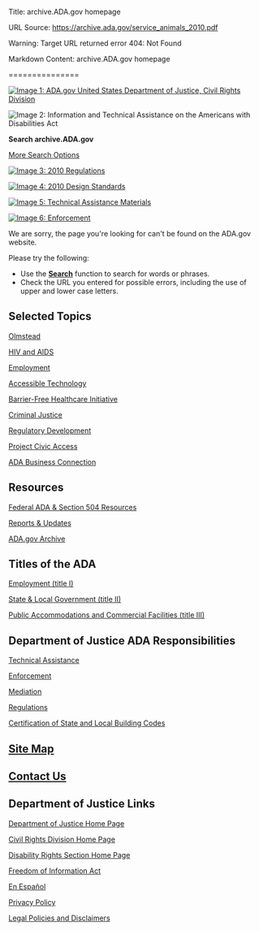 Title: archive.ADA.gov homepage

URL Source: https://archive.ada.gov/service_animals_2010.pdf

Warning: Target URL returned error 404: Not Found

Markdown Content:
archive.ADA.gov homepage

===============

[![Image 1: ADA.gov United States Department of Justice, Civil Rights Division](https://archive.ada.gov/images/main-banner.gif)](https://archive.ada.gov/index.html)

![Image 2: Information and Technical Assistance on the Americans with Disabilities Act](https://archive.ada.gov/images/mid-banner.gif)

**Search archive.ADA.gov**

[More Search Options](https://archive.ada.gov/search.htm)

[![Image 3: 2010 Regulations](https://archive.ada.gov/images/2010-regs-off.gif)](https://archive.ada.gov/2010_regs.htm)

[![Image 4: 2010 Design Standards](https://archive.ada.gov/images/2010-std-off.gif)](https://archive.ada.gov/2010ADAstandards_index.htm)

[![Image 5: Technical Assistance Materials](https://archive.ada.gov/images/ta_off.gif)](https://archive.ada.gov/ta-pubs-pg2.htm)

[![Image 6: Enforcement](https://archive.ada.gov/images/enforce-off.gif)](https://archive.ada.gov/enforce_current.htm)

We are sorry, the page you're looking for can't be found on the ADA.gov website.

Please try the following:

*    Use the [**Search**](https://search.ada.gov/search?query=&btnG.x=26&btnG.y=9&btnG=Search&sort=date%3AD%3AL%3Ad1&output=xml_no_dtd&ie=iso-8859-1&oe=UTF-8&client=default_frontend&proxystylesheet=default_frontend&affiliate=justice-ada) function to search for words or phrases. 
*   Check the URL you entered for possible errors, including the use of upper and lower case letters.

Selected Topics
---------------

[Olmstead](https://archive.ada.gov/olmstead/index.htm)

[HIV and AIDS](https://archive.ada.gov/hiv/index.htm "HIV and AIDS")

[Employment](https://archive.ada.gov/employment.htm "Employment")

[Accessible Technology](https://archive.ada.gov/access-technology/index.html "Accessible Technology")

[Barrier-Free Healthcare Initiative](https://archive.ada.gov/usao-agreements.htm "Barrier-Free Healthcare Initiative")

[Criminal Justice](https://archive.ada.gov/criminaljustice/index.htm "Criminal Justice")

[Regulatory Development](https://archive.ada.gov/newproposed_regs.htm "Regulatory Development")

[Project Civic Access](https://archive.ada.gov/civicac.htm "Project Civic Access")

[ADA Business Connection](https://archive.ada.gov/business.htm "ADA Business Connection")

Resources
---------

[Federal ADA & Section 504 Resources](https://archive.ada.gov/ada_fed_resources.htm "Federal ADA & Section 504 Resources")

[Reports & Updates](https://archive.ada.gov/statrpt.htm "Reports & Updates")

[ADA.gov Archive](https://archive.ada.gov/ada_archive.htm "ADA.gov Archive")

Titles of the ADA
-----------------

[Employment (title I)](https://archive.ada.gov/ada_title_I.htm "Employment (title I)")

[State & Local Government (title II)](https://archive.ada.gov/ada_title_II.htm "State & Local Government (title II)")

[Public Accommodations and Commercial Facilities (title III)](https://archive.ada.gov/ada_title_III.htm "Public Accommodations and")

Department of Justice ADA Responsibilities
------------------------------------------

[Technical Assistance](https://archive.ada.gov/taprog.htm "Technical Assistance")

[Enforcement](https://archive.ada.gov/enforce_footer.htm "Enforcement")

[Mediation](https://archive.ada.gov/mediate.htm "Mediation")

[Regulations](https://archive.ada.gov/regs_footer.htm "Regulations")

[Certification of State and Local Building Codes](https://archive.ada.gov/certcode.htm "Certification of State and Local Building Codes")

[Site Map](https://archive.ada.gov/site_map.htm "Site Map")
-----------------------------------------------------------

[Contact Us](https://archive.ada.gov/contact_drs.htm "Contact Us")
------------------------------------------------------------------

Department of Justice Links
---------------------------

[Department of Justice Home Page](https://www.justice.gov/ "Department of Justice Home Page")

[Civil Rights Division Home Page](https://www.justice.gov/crt/ "Civil Rights Division Home Page")

[Disability Rights Section Home Page](https://www.justice.gov/crt/about/drs/ "Disability Rights Section Home Page")

[Freedom of Information Act](https://www.justice.gov/crt/foia/ "Freedom of Information Act")

[En Español](https://www.justice.gov/crt/about/drs/drshome_spanish.php "En Español")

[Privacy Policy](https://www.justice.gov/doj/privacy-policy "Privacy Policy")

[Legal Policies and Disclaimers](https://www.justice.gov/legalpolicies "Legal Policies and Disclaimers")
